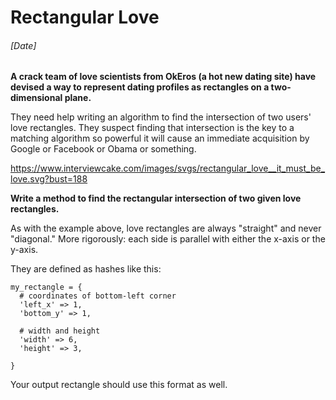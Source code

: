 # Rectangular Love
###### [Date]

**A crack team of love scientists from OkEros (a hot new dating site) have devised a way to represent dating profiles as rectangles on a two-dimensional plane.**

They need help writing an algorithm to find the intersection of two users' love rectangles. They suspect finding that intersection is the key to a matching algorithm so powerful it will cause an immediate acquisition by Google or Facebook or Obama or something.

https://www.interviewcake.com/images/svgs/rectangular_love__it_must_be_love.svg?bust=188

**Write a method to find the rectangular intersection of two given love rectangles.**

As with the example above, love rectangles are always "straight" and never "diagonal." More rigorously: each side is parallel with either the x-axis or the y-axis.

They are defined as hashes like this:
```
my_rectangle = {
  # coordinates of bottom-left corner
  'left_x' => 1,
  'bottom_y' => 1,

  # width and height
  'width' => 6,
  'height' => 3,

}
```

Your output rectangle should use this format as well.
